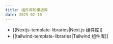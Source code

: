 ```yaml
---
title: 组件库和模板库
date: 2025-02-10
---
```

- [[Nextjs-template-libraries|Next.js 组件库]]
- [[tailwind-template-libraries|Tailwind 组件库]]
